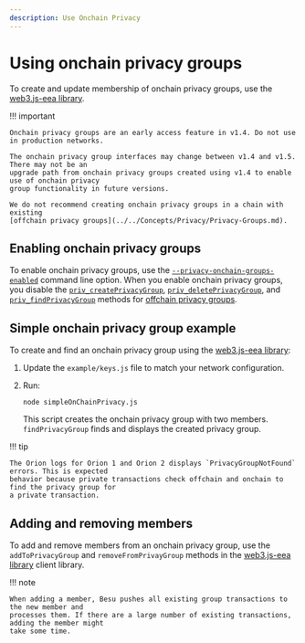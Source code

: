 ```yaml
---
description: Use Onchain Privacy
---
```


# Using onchain privacy groups

To create and update membership of onchain privacy groups, use the
[web3.js-eea library](https://github.com/PegaSysEng/web3js-eea).

!!! important

    Onchain privacy groups are an early access feature in v1.4. Do not use in production networks.

    The onchain privacy group interfaces may change between v1.4 and v1.5. There may not be an
    upgrade path from onchain privacy groups created using v1.4 to enable use of onchain privacy
    group functionality in future versions.

    We do not recommend creating onchain privacy groups in a chain with existing
    [offchain privacy groups](../../Concepts/Privacy/Privacy-Groups.md).

## Enabling onchain privacy groups

To enable onchain privacy groups, use the
[`--privacy-onchain-groups-enabled`](../../Reference/CLI/CLI-Syntax.md#privacy-onchain-groups-enabled)
command line option. When you enable onchain privacy groups, you disable the
[`priv_createPrivacyGroup`](../../Reference/API-Methods.md#priv_createprivacygroup),
[`priv_deletePrivacyGroup`](../../Reference/API-Methods.md#priv_deleteprivacygroup),
and [`priv_findPrivacyGroup`](../../Reference/API-Methods.md#priv_findprivacygroup) methods for
[offchain privacy groups](../../Concepts/Privacy/Privacy-Groups.md).

## Simple onchain privacy group example

To create and find an onchain privacy group using the
[web3.js-eea library](https://github.com/PegaSysEng/web3js-eea):

1. Update the `example/keys.js` file to match your network configuration.
1. Run:

    ```
    node simpleOnChainPrivacy.js
    ```

    This script creates the onchain privacy group with two members. `findPrivacyGroup` finds and
    displays the created privacy group.

!!! tip

    The Orion logs for Orion 1 and Orion 2 displays `PrivacyGroupNotFound` errors. This is expected
    behavior because private transactions check offchain and onchain to find the privacy group for
    a private transaction.

## Adding and removing members

To add and remove members from an onchain privacy group, use the `addToPrivacyGroup` and
`removeFromPrivayGroup` methods in the
[web3.js-eea library](https://github.com/PegaSysEng/web3js-eea) client library.

!!! note

    When adding a member, Besu pushes all existing group transactions to the new member and
    processes them. If there are a large number of existing transactions, adding the member might
    take some time.
